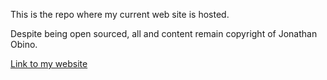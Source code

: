 This is the repo where my current web site is hosted.

Despite being open sourced, all and content remain copyright of Jonathan Obino.

[Link to my website](http://jonathanobino.xyz)
